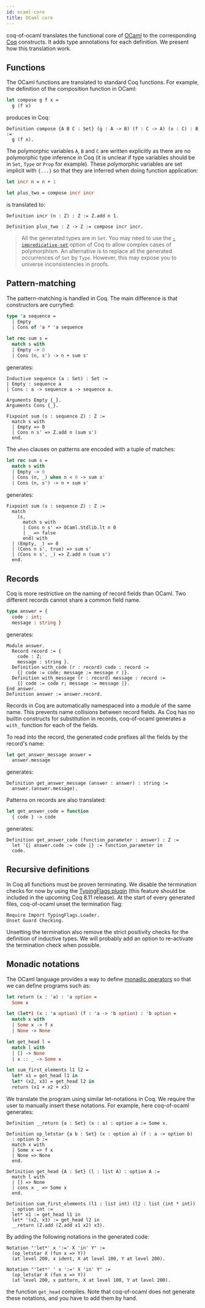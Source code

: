 ```yaml
---
id: ocaml-core
title: OCaml core
---
```


coq-of-ocaml translates the functional core of [OCaml](https://ocaml.org/) to the corresponding [Coq](https://coq.inria.fr/) constructs. It adds type annotations for each definition. We present how this translation work.

## Functions
The OCaml functions are translated to standard Coq functions. For example, the definition of the composition function in OCaml:
```ocaml
let compose g f x =
  g (f x)
```
produces in Coq:
```coq
Definition compose {A B C : Set} (g : A -> B) (f : C -> A) (x : C) : B :=
  g (f x).
```
The polymorphic variables `A`, `B` and `C` are written explicitly as there are no polymorphic type inference in Coq (it is unclear if type variables should be in `Set`, `Type` or `Prop` for example). These polymorphic variables are set implicit with `{...}` so that they are inferred when doing function application:
```ocaml
let incr n = n + 1

let plus_two = compose incr incr
```
is translated to:
```coq
Definition incr (n : Z) : Z := Z.add n 1.

Definition plus_two : Z -> Z := compose incr incr.
```
> All the generated types are in `Set`. You may need to use the [`-impredicative-set`](https://github.com/coq/coq/wiki/Impredicative-Set) option of Coq to allow complex cases of polymorphism. An alternative is to replace all the generated occurrences of `Set` by `Type`. However, this may expose you to universe inconsistencies in proofs.

## Pattern-matching
The pattern-matching is handled in Coq. The main difference is that constructors are curryfied:
```ocaml
type 'a sequence =
  | Empty
  | Cons of 'a * 'a sequence

let rec sum s =
  match s with
  | Empty -> 0
  | Cons (n, s') -> n + sum s'
```
generates:
```coq
Inductive sequence (a : Set) : Set :=
| Empty : sequence a
| Cons : a -> sequence a -> sequence a.

Arguments Empty {_}.
Arguments Cons {_}.

Fixpoint sum (s : sequence Z) : Z :=
  match s with
  | Empty => 0
  | Cons n s' => Z.add n (sum s')
  end.
```

The `when` clauses on patterns are encoded with a tuple of matches:
```ocaml
let rec sum s =
  match s with
  | Empty -> 0
  | Cons (n, _) when n < 0 -> sum s'
  | Cons (n, s') -> n + sum s'
```
generates:
```coq
Fixpoint sum (s : sequence Z) : Z :=
  match
    (s,
      match s with
      | Cons n s' => OCaml.Stdlib.lt n 0
      | _ => false
      end) with
  | (Empty, _) => 0
  | (Cons n s', true) => sum s'
  | (Cons n s', _) => Z.add n (sum s')
  end.
```

## Records
Coq is more restrictive on the naming of record fields than OCaml. Two different records cannot share a common field name.
```ocaml
type answer = {
  code : int;
  message : string }
```
generates:
```coq
Module answer.
  Record record := {
    code : Z;
    message : string }.
  Definition with_code (r : record) code : record :=
    {| code := code; message := message r |}.
  Definition with_message (r : record) message : record :=
    {| code := code r; message := message |}.
End answer.
Definition answer := answer.record.
```
Records in Coq are automatically namespaced into a module of the same name. This prevents name collisions between record fields. As Coq has no builtin constructs for substitution in records, coq-of-ocaml generates a `with_` function for each of the fields.

To read into the record, the generated code prefixes all the fields by the record's name:
```ocaml
let get_answer_message answer =
  answer.message
```
generates:
```coq
Definition get_answer_message (answer : answer) : string :=
  answer.(answer.message).
```
Patterns on records are also translated:
```ocaml
let get_answer_code = function
  { code } -> code
```
generates:
```coq
Definition get_answer_code (function_parameter : answer) : Z :=
  let '{| answer.code := code |} := function_parameter in
  code.
```

## Recursive definitions
In Coq all functions must be proven terminating. We disable the termination checks for now by using the [TypingFlags plugin](https://github.com/SimonBoulier/TypingFlags) (this feature should be included in the upcoming Coq 8.11 release). At the start of every generated files, coq-of-ocaml unset the termination flag:
```coq
Require Import TypingFlags.Loader.
Unset Guard Checking.
```
Unsetting the termination also remove the strict positivity checks for the definition of inductive types. We will probably add an option to re-activate the termination check when possible.

## Monadic notations
The OCaml language provides a way to define [monadic operators](https://caml.inria.fr/pub/docs/manual-ocaml/bindingops.html) so that we can define programs such as:
```ocaml
let return (x : 'a) : 'a option =
  Some x

let (let*) (x : 'a option) (f : 'a -> 'b option) : 'b option =
  match x with
  | Some x -> f x
  | None -> None

let get_head l =
  match l with
  | [] -> None
  | x :: _ -> Some x

let sum_first_elements l1 l2 =
  let* x1 = get_head l1 in
  let* (x2, x3) = get_head l2 in
  return (x1 + x2 + x3)
```
We translate the program using similar let-notations in Coq. We require the user to manually insert these notations. For example, here coq-of-ocaml generates:
```coq
Definition __return {a : Set} (x : a) : option a := Some x.

Definition op_letstar {a b : Set} (x : option a) (f : a -> option b)
  : option b :=
  match x with
  | Some x => f x
  | None => None
  end.

Definition get_head {A : Set} (l : list A) : option A :=
  match l with
  | [] => None
  | cons x _ => Some x
  end.

Definition sum_first_elements (l1 : list int) (l2 : list (int * int))
  : option int :=
  let* x1 := get_head l1 in
  let* '(x2, x3) := get_head l2 in
  __return (Z.add (Z.add x1 x2) x3).
```
By adding the following notations in the generated code:
```coq
Notation "'let*' x ':=' X 'in' Y" :=
  (op_letstar X (fun x => Y))
  (at level 200, x ident, X at level 100, Y at level 200).

Notation "'let*' ' x ':=' X 'in' Y" :=
  (op_letstar X (fun x => Y))
  (at level 200, x pattern, X at level 100, Y at level 200).
```
the function `get_head` compiles. Note that coq-of-ocaml does not generate these notations, and you have to add them by hand.
